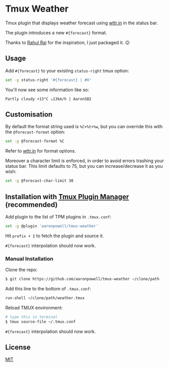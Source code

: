 # Tmux Weather

Tmux plugin that displays weather forecast using [wttr.in](http://wttr.in) in the status bar.

The plugin introduces a new `#{forecast}` format.

Thanks to [Rahul Rai](https://github.com/rahulrai-in) for the inspiration, I just packaged it. 😉

## Usage

Add `#{forecast}` to your existing `status-right` tmux option:

```bash
set -g status-right '#{forecast} | #H'
```

You'll now see some information like so:

```
Partly cloudy +13°C ↘13km/h | AaronSB2
```

## Customisation

By default the format string used is `%C+%t+%w`, but you can override this with the `@forecast-format` option:

```bash
set -g @forecast-format %C
```

Refer to [wttr.in](http://wttr.in) for format options.

Moreover a character limit is enforced, in order to avoid errors trashing your status bar.
This limit defaults to 75, but you can increase/decrease it as you wish:

```bash
set -g @forecast-char-limit 30
```

## Installation with [Tmux Plugin Manager](https://github.com/tmux-plugins/tpm) (recommended)

Add plugin to the list of TPM plugins in `.tmux.conf`:

```bash
set -g @plugin 'aaronpowell/tmux-weather'
```

Hit `prefix + I` to fetch the plugin and source it.

`#{forecast}` interpolation should now work.

### Manual Installation

Clone the repo:

```bash
$ git clone https://github.com/aaronpowell/tmux-weather ~/clone/path
```

Add this line to the bottom of `.tmux.conf`:

```bash
run-shell ~/clone/path/weather.tmux
```

Reload TMUX environment:

```bash
# type this in terminal
$ tmux source-file ~/.tmux.conf
```

`#{forecast}` interpolation should now work.

## License

[MIT](LICENSE)
